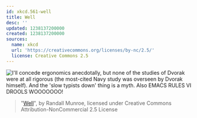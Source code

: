 ```yaml
---
id: xkcd.561-well
title: Well
desc: ''
updated: 1238137200000
created: 1238137200000
sources:
  name: xkcd
  url: 'https://creativecommons.org/licenses/by-nc/2.5/'
  license: Creative Commons 2.5
---
```

![I'll concede ergonomics anecdotally, but none of the studies of Dvorak were at all rigorous (the most-cited Navy study was overseen by Dvorak himself).  And the 'slow typists down' thing is a myth.  Also EMACS RULES VI DROOLS WOOOOOOO!](https://imgs.xkcd.com/comics/well.png)
> "[Well](https://xkcd.com/561/)", by Randall Munroe, licensed under Creative Commons Attribution-NonCommercial 2.5 License

